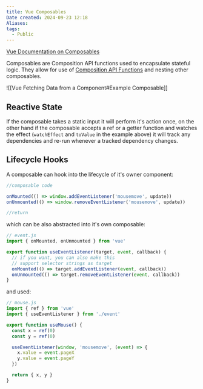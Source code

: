 ```yaml
---
title: Vue Composables
Date created: 2024-09-23 12:18
Aliases:
tags: 
  - Public
---
```


[Vue Documentation on Composables](https://vuejs.org/guide/reusability/composables.html)

Composables are Composition API functions used to encapsulate stateful logic. They allow for use of [Composition API Functions](https://vuejs.org/api/#composition-api) and nesting other composables.


![[Vue Fetching Data from a Component#Example Composable]]
## Reactive State
If the composable takes a static input it will perform it's action once, on the other hand if the composable accepts a ref or a getter function and watches the effect (`watchEffect` and `toValue` in the example above) it will track any dependencies and re-run whenever a tracked dependency changes.

## Lifecycle Hooks
A composable can hook into the lifecycle of it's owner component:
```js
//composable code

onMounted(() => window.addEventListener('mousemove', update))
onUnmounted(() => window.removeEventListener('mousemove', update))

//return
```

which can be also abstracted into it's own composable:
```js
// event.js
import { onMounted, onUnmounted } from 'vue'

export function useEventListener(target, event, callback) {
  // if you want, you can also make this
  // support selector strings as target
  onMounted(() => target.addEventListener(event, callback))
  onUnmounted(() => target.removeEventListener(event, callback))
}
```
and used:
```js
// mouse.js
import { ref } from 'vue'
import { useEventListener } from './event'

export function useMouse() {
  const x = ref(0)
  const y = ref(0)

  useEventListener(window, 'mousemove', (event) => {
    x.value = event.pageX
    y.value = event.pageY
  })

  return { x, y }
}
```